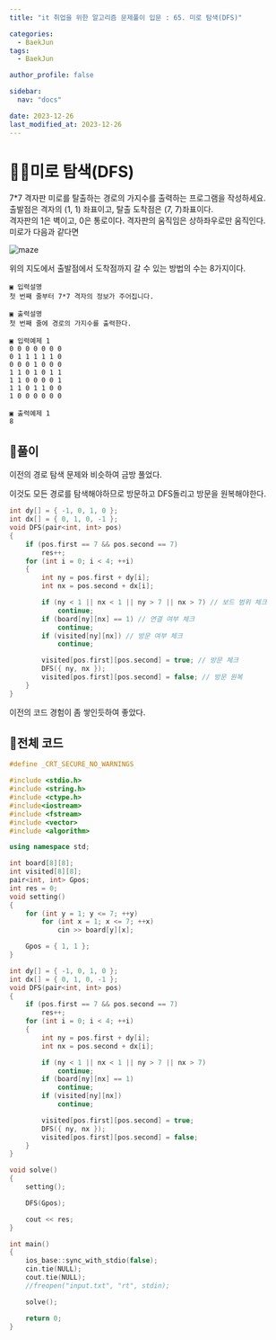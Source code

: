 ```yaml
---
title: "it 취업을 위한 알고리즘 문제풀이 입문 : 65. 미로 탐색(DFS)"

categories:
  - BaekJun
tags:
  - BaekJun

author_profile: false

sidebar:
  nav: "docs"

date: 2023-12-26
last_modified_at: 2023-12-26
---
```


# 🙇‍♀️미로 탐색(DFS)

7*7 격자판 미로를 탈출하는 경로의 가지수를 출력하는 프로그램을 작성하세요.  
출발점은 격자의 (1, 1) 좌표이고, 탈출 도착점은 (7, 7)좌표이다.  
격자판의 1은 벽이고, 0은 통로이다. 격자판의 움직임은 상하좌우로만 움직인다.  
미로가 다음과 같다면  

![maze](https://github.com/stopresent/BOJ/assets/86364202/0a87f6b1-3596-470a-8a53-aedf45f478cb)

위의 지도에서 출발점에서 도착점까지 갈 수 있는 방법의 수는 8가지이다.  

```
▣ 입력설명
첫 번째 줄부터 7*7 격자의 정보가 주어집니다.

▣ 출력설명
첫 번째 줄에 경로의 가지수를 출력한다.

▣ 입력예제 1 
0 0 0 0 0 0 0
0 1 1 1 1 1 0
0 0 0 1 0 0 0
1 1 0 1 0 1 1
1 1 0 0 0 0 1
1 1 0 1 1 0 0
1 0 0 0 0 0 0

▣ 출력예제 1
8
```

## 🚀풀이

이전의 경로 탐색 문제와 비슷하여 금방 풀었다.  

이것도 모든 경로를 탐색해야하므로 방문하고 DFS돌리고 방문을 원복해야한다.  


```cpp
int dy[] = { -1, 0, 1, 0 };
int dx[] = { 0, 1, 0, -1 };
void DFS(pair<int, int> pos)
{
	if (pos.first == 7 && pos.second == 7)
		res++;
	for (int i = 0; i < 4; ++i)
	{
		int ny = pos.first + dy[i];
		int nx = pos.second + dx[i];

		if (ny < 1 || nx < 1 || ny > 7 || nx > 7) // 보드 범위 체크
			continue;
		if (board[ny][nx] == 1) // 연결 여부 체크
			continue;
		if (visited[ny][nx]) // 방문 여부 체크
			continue;

		visited[pos.first][pos.second] = true; // 방문 체크
		DFS({ ny, nx });
		visited[pos.first][pos.second] = false; // 방문 원복
	}
}
```

이전의 코드 경험이 좀 쌓인듯하여 좋았다.  

## 🚀전체 코드

```cpp
#define _CRT_SECURE_NO_WARNINGS

#include <stdio.h>
#include <string.h>
#include <ctype.h>
#include<iostream>
#include <fstream>
#include <vector>
#include <algorithm>

using namespace std;

int board[8][8];
int visited[8][8];
pair<int, int> Gpos;
int res = 0;
void setting()
{
	for (int y = 1; y <= 7; ++y)
		for (int x = 1; x <= 7; ++x)
			cin >> board[y][x];

	Gpos = { 1, 1 };
}

int dy[] = { -1, 0, 1, 0 };
int dx[] = { 0, 1, 0, -1 };
void DFS(pair<int, int> pos)
{
	if (pos.first == 7 && pos.second == 7)
		res++;
	for (int i = 0; i < 4; ++i)
	{
		int ny = pos.first + dy[i];
		int nx = pos.second + dx[i];

		if (ny < 1 || nx < 1 || ny > 7 || nx > 7)
			continue;
		if (board[ny][nx] == 1)
			continue;
		if (visited[ny][nx])
			continue;

		visited[pos.first][pos.second] = true;
		DFS({ ny, nx });
		visited[pos.first][pos.second] = false;
	}
}

void solve()
{
	setting();

	DFS(Gpos);

	cout << res;
}

int main() 
{
	ios_base::sync_with_stdio(false);
	cin.tie(NULL);
	cout.tie(NULL);
	//freopen("input.txt", "rt", stdin);

	solve();

	return 0;
}
```